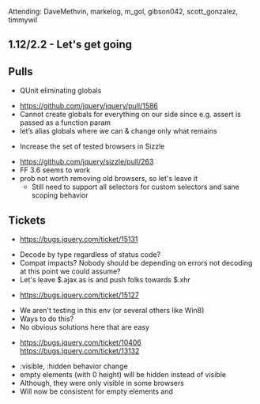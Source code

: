 Attending: DaveMethvin, markelog, m_gol, gibson042, scott_gonzalez, timmywil

## 1.12/2.2 - Let's get going

## Pulls
* QUnit eliminating globals
 - https://github.com/jquery/jquery/pull/1586
 - Cannot create globals for everything on our side since e.g. assert is passed as a function param
 - let’s alias globals where we can & change only what remains
* Increase the set of tested browsers in Sizzle
 - https://github.com/jquery/sizzle/pull/263
 - FF 3.6 seems to work
 - prob not worth removing old browsers, so let's leave it
   - Still need to support all selectors for custom selectors and sane scoping behavior

## Tickets
* https://bugs.jquery.com/ticket/15131
 - Decode by type regardless of status code?
 - Compat impacts? Nobody should be depending on errors not decoding at this point we could assume?
 - Let's leave $.ajax as is and push folks towards $.xhr

* https://bugs.jquery.com/ticket/15127
 - We aren't testing in this env (or several others like Win8)
 - Ways to do this?
 - No obvious solutions here that are easy

* https://bugs.jquery.com/ticket/10406 https://bugs.jquery.com/ticket/13132
 - :visible, :hidden behavior change
 - empty elements (with 0 height) will be hidden instead of visible
 - Although, they were only visible in some browsers
 - Will now be consistent for empty elements and <br/>
